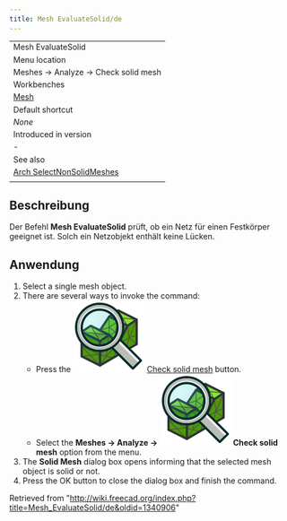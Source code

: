 ```yaml
---
title: Mesh EvaluateSolid/de
---
```


|                                                                                     |
| ----------------------------------------------------------------------------------- |
| Mesh EvaluateSolid                                                                  |
| Menu location                                                                       |
| Meshes → Analyze → Check solid mesh                                                 |
| Workbenches                                                                         |
| [Mesh](/Mesh_Workbench "Mesh Workbench")                                            |
| Default shortcut                                                                    |
| _None_                                                                              |
| Introduced in version                                                               |
| -                                                                                   |
| See also                                                                            |
| [Arch SelectNonSolidMeshes](/Arch_SelectNonSolidMeshes "Arch SelectNonSolidMeshes") |
|                                                                                     |

## Beschreibung

Der Befehl **Mesh EvaluateSolid** prüft, ob ein Netz für einen Festkörper geeignet ist. Solch ein Netzobjekt enthält keine Lücken.

## Anwendung

1. Select a single mesh object.
2. There are several ways to invoke the command:
   - Press the ![](/src/assets/images/Mesh_EvaluateSolid.svg) [Check solid mesh](/Mesh_EvaluateSolid "Mesh EvaluateSolid") button.
   - Select the **Meshes → Analyze → ![](/src/assets/images/Mesh_EvaluateSolid.svg) Check solid mesh** option from the menu.
3. The **Solid Mesh** dialog box opens informing that the selected mesh object is solid or not.
4. Press the OK button to close the dialog box and finish the command.

Retrieved from "<http://wiki.freecad.org/index.php?title=Mesh_EvaluateSolid/de&oldid=1340906>"
